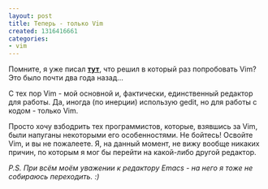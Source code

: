 ```yaml
---
layout: post
title: Теперь - только Vim
created: 1316416661
categories:
- vim
---
```

<!--break-->
Помните, я уже писал <strong><a href="http://cplusplus.dshevchenko.biz/node/85">тут</a></strong>, что решил в который раз попробовать Vim? Это было почти два года назад...

С тех пор Vim - мой основной и, фактически, единственный редактор для работы. Да, иногда (по инерции) использую gedit, но для работы с кодом - только Vim.

Просто хочу взбодрить тех программистов, которые, взявшись за Vim, были напуганы некоторыми его особенностями. Не бойтесь! Освойте Vim, и вы не пожалеете. Я, на данный момент, не вижу вообще никаких причин, по которым я мог бы перейти на какой-либо другой редактор.

<em>P.S. При всём моём уважении к редактору Emacs - на него я тоже не собираюсь переходить. :)</em>
